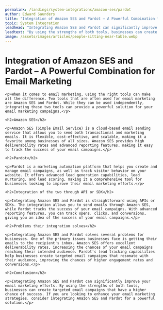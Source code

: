 ```yaml
---
permalink: /landings/system-integrations/amazon-ses/pardot
author: Edward Saunders
title: "Integration of Amazon SES and Pardot – A Powerful Combination for Email Marketing"
topic: System Integration
leadhead: "Integrating Amazon SES and Pardot can significantly improve your email marketing efforts"
leadtext: "By using the strengths of both tools, businesses can create targeted email campaigns that have a higher chance of success. If you are looking to enhance your email marketing strategies, consider integrating Amazon SES and Pardot for a powerful solution."
image: /assets/images/articles/people-sitting-near-table.webp
---
```

<div class="arttext">
	<h1>Integration of Amazon SES and Pardot – A Powerful Combination for Email Marketing</h1>

	<p>When it comes to email marketing, using the right tools can make all the difference. Two tools that are often used for email marketing are Amazon SES and Pardot. While they can be used independently, integrating these two tools can provide a powerful solution for your email marketing campaigns.</p>

	<h2>Amazon SES</h2>

	<p>Amazon SES (Simple Email Service) is a cloud-based email sending service that allows you to send both transactional and marketing emails. It is flexible, cost-effective, and scalable, making it a favorite among businesses of all sizes. Amazon SES provides high deliverability rates and advanced reporting features, making it easy to track the success of your email campaigns.</p>

	<h2>Pardot</h2>

	<p>Pardot is a marketing automation platform that helps you create and manage email campaigns, as well as track visitor behavior on your website. It offers advanced lead generation capabilities, lead nurturing, and lead scoring, making it a comprehensive tool for businesses looking to improve their email marketing efforts.</p>

	<h2>Integration of the two through API or SDK</h2>

	<p>Integrating Amazon SES and Pardot is straightforward using APIs or SDKs. The integration allows you to send emails through Amazon SES, while Pardot tracks the success of your email campaigns. With advanced reporting features, you can track opens, clicks, and conversions, giving you an idea of the success of your email campaigns.</p>

	<h2>Problems their integration solves</h2>

	<p>Integrating Amazon SES and Pardot solves several problems for businesses. One of the primary issues businesses face is getting their emails to the recipient's inbox. Amazon SES offers excellent deliverability rates, increasing the chances of your email campaigns reaching their intended audience. Pardot's lead tracking capabilities help businesses create targeted email campaigns that resonate with their audience, improving the chances of higher engagement rates and conversions.</p>

	<h2>Conclusion</h2>

	<p>Integrating Amazon SES and Pardot can significantly improve your email marketing efforts. By using the strengths of both tools, businesses can create targeted email campaigns that have a higher chance of success. If you are looking to enhance your email marketing strategies, consider integrating Amazon SES and Pardot for a powerful solution.</p>

</div>